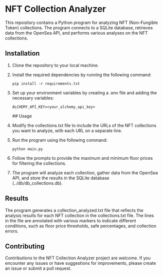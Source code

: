 # NFT Collection Analyzer

This repository contains a Python program for analyzing NFT (Non-Fungible Token) collections. The program connects to a SQLite database, retrieves data from the OpenSea API, and performs various analyses on the NFT collections.

## Installation

1. Clone the repository to your local machine.
2. Install the required dependencies by running the following command:

   ```shell
   pip install -r requirements.txt

   ```

3. Set up your environment variables by creating a .env file and adding the necessary variables:

   ```
   ALCHEMY_API_KEY=<your_alchemy_api_key>
   ```

   ## Usage

4. Modify the collections.txt file to include the URLs of the NFT collections you want to analyze, with each URL on a separate line.

5. Run the program using the following command:
   ```
   python main.py
   ```
6. Follow the prompts to provide the maximum and minimum floor prices for filtering the collections.

7. The program will analyze each collection, gather data from the OpenSea API, and store the results in the SQLite database (../db/db_collections.db).

## Results

The program generates a collection_analyzed.txt file that reflects the analysis results for each NFT collection in the collections.txt file. The lines in the file are annotated with various markers to indicate different conditions, such as floor price thresholds, safe percentages, and collection errors.

## Contributing

Contributions to the NFT Collection Analyzer project are welcome. If you encounter any issues or have suggestions for improvements, please create an issue or submit a pull request.

